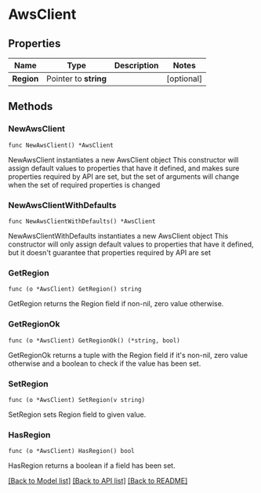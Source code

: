 # AwsClient

## Properties

Name | Type | Description | Notes
------------ | ------------- | ------------- | -------------
**Region** | Pointer to **string** |  | [optional] 

## Methods

### NewAwsClient

`func NewAwsClient() *AwsClient`

NewAwsClient instantiates a new AwsClient object
This constructor will assign default values to properties that have it defined,
and makes sure properties required by API are set, but the set of arguments
will change when the set of required properties is changed

### NewAwsClientWithDefaults

`func NewAwsClientWithDefaults() *AwsClient`

NewAwsClientWithDefaults instantiates a new AwsClient object
This constructor will only assign default values to properties that have it defined,
but it doesn't guarantee that properties required by API are set

### GetRegion

`func (o *AwsClient) GetRegion() string`

GetRegion returns the Region field if non-nil, zero value otherwise.

### GetRegionOk

`func (o *AwsClient) GetRegionOk() (*string, bool)`

GetRegionOk returns a tuple with the Region field if it's non-nil, zero value otherwise
and a boolean to check if the value has been set.

### SetRegion

`func (o *AwsClient) SetRegion(v string)`

SetRegion sets Region field to given value.

### HasRegion

`func (o *AwsClient) HasRegion() bool`

HasRegion returns a boolean if a field has been set.


[[Back to Model list]](../README.md#documentation-for-models) [[Back to API list]](../README.md#documentation-for-api-endpoints) [[Back to README]](../README.md)


